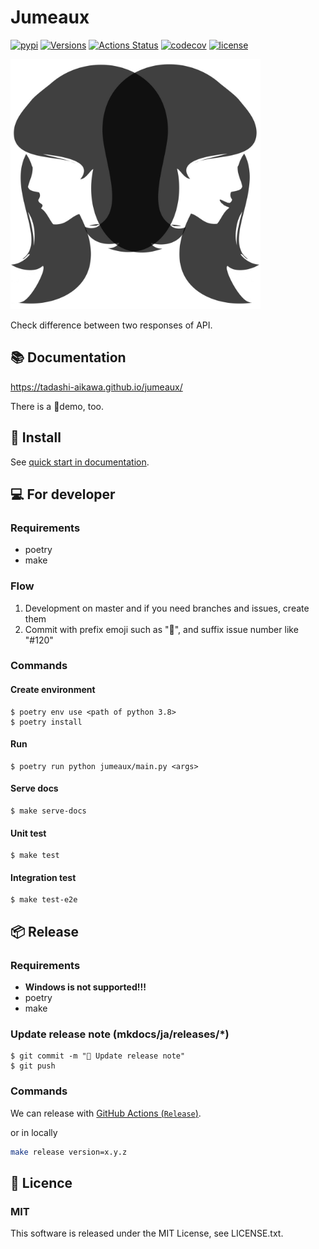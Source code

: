 Jumeaux
=======

[![pypi](https://img.shields.io/pypi/v/jumeaux.svg)](https://pypi.org/project/jumeaux/)
[![Versions](https://img.shields.io/pypi/pyversions/jumeaux.svg)](https://pypi.org/project/jumeaux/)
[![Actions Status](https://github.com/tadashi-aikawa/jumeaux/workflows/Tests/badge.svg)](https://github.com/tadashi-aikawa/jumeaux/actions)
[![codecov](https://codecov.io/gh/tadashi-aikawa/jumeaux/branch/master/graph/badge.svg)](https://codecov.io/gh/tadashi-aikawa/jumeaux)
[![license](https://img.shields.io/github/license/mashape/apistatus.svg)](https://github.com/tadashi-aikawa/jumeaux/blob/master/LICENSE)

<img src="https://github.com/tadashi-aikawa/jumeaux/blob/master/logo.png?raw=true" width=400 height=400 />

Check difference between two responses of API.

📚 Documentation
------------------

https://tadashi-aikawa.github.io/jumeaux/

There is a 🎥demo, too.


🦉 Install
------------

See [quick start in documentation](https://tadashi-aikawa.github.io/jumeaux/ja/getstarted/quickstart/).


💻 For developer
------------------

### Requirements

* poetry
* make

### Flow

1. Development on master and if you need branches and issues, create them
2. Commit with prefix emoji such as "📝", and suffix issue number like "#120"

### Commands

#### Create environment

```
$ poetry env use <path of python 3.8>
$ poetry install
```

#### Run

```
$ poetry run python jumeaux/main.py <args>
```

#### Serve docs

```
$ make serve-docs
```

#### Unit test

```
$ make test
```

#### Integration test

```
$ make test-e2e
```



📦 Release
------------

### Requirements

* **Windows is not supported!!!**
* poetry
* make

### Update release note (mkdocs/ja/releases/*)

```
$ git commit -m "📝 Update release note"
$ git push
```

### Commands

We can release with [GitHub Actions (`Release`)](https://github.com/tadashi-aikawa/jumeaux/actions?query=workflow%3ARelease).

or in locally

```bash
make release version=x.y.z
```


🎫 Licence
------------

### MIT

This software is released under the MIT License, see LICENSE.txt.

